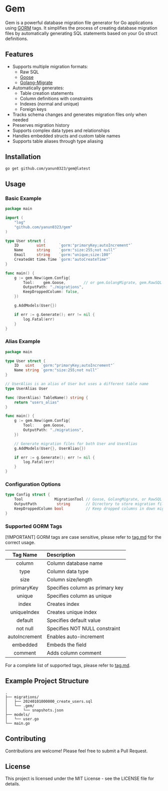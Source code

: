 # Gem

Gem is a powerful database migration file generator for Go applications using [GORM](https://gorm.io) tags. It simplifies the process of creating database migration files by automatically generating SQL statements based on your Go struct definitions.

## Features

- Supports multiple migration formats:
  - Raw SQL
  - [Goose](https://github.com/pressly/goose)
  - [Golang-Migrate](https://github.com/golang-migrate/migrate)
- Automatically generates:
  - Table creation statements
  - Column definitions with constraints
  - Indexes (normal and unique)
  - Foreign keys
- Tracks schema changes and generates migration files only when needed
- Preserves migration history
- Supports complex data types and relationships
- Handles embedded structs and custom table names
- Supports table aliases through type aliasing

## Installation

```bash
go get github.com/yanun0323/gem@latest
```

## Usage

### Basic Example

```go
package main

import (
    "log"
    "github.com/yanun0323/gem"
)

type User struct {
    ID        uint      `gorm:"primaryKey;autoIncrement"`
    Name      string    `gorm:"size:255;not null"`
    Email     string    `gorm:"unique;size:100"`
    CreatedAt time.Time `gorm:"autoCreateTime"`
}

func main() {
    g := gem.New(&gem.Config{
        Tool:    gem.Goose,        // or gem.GolangMigrate, gem.RawSQL
        OutputPath: "./migrations",
        KeepDroppedColumn: false,
    })

    g.AddModels(User{})

    if err := g.Generate(); err != nil {
        log.Fatal(err)
    }
}
```

### Alias Example

```go
package main

type User struct {
    ID   uint   `gorm:"primaryKey;autoIncrement"`
    Name string `gorm:"size:255;not null"`
}

// UserAlias is an alias of User but uses a different table name
type UserAlias User

func (UserAlias) TableName() string {
    return "users_alias"
}

func main() {
    g := gem.New(&gem.Config{
        Tool:    gem.Goose,
        OutputPath: "./migrations",
    })

    // Generate migration files for both User and UserAlias
    g.AddModels(User{}, UserAlias{})

    if err := g.Generate(); err != nil {
        log.Fatal(err)
    }
}
```

### Configuration Options

```go
type Config struct {
    Tool              MigrationTool // Goose, GolangMigrate, or RawSQL
    OutputPath         string       // Directory to store migration files
    KeepDroppedColumn bool          // Keep dropped columns in down migrations
}
```

### Supported GORM Tags

[!IMPORTANT] GORM tags are case sensitive, please refer to [tag.md](tag.md) for the correct usage.

|   Tag Name    | Description                     |
| :-----------: | :------------------------------ |
|    column     | Column database name            |
|     type      | Column data type                |
|     size      | Column size/length              |
|  primaryKey   | Specifies column as primary key |
|    unique     | Specifies column as unique      |
|     index     | Creates index                   |
|  uniqueIndex  | Creates unique index            |
|    default    | Specifies default value         |
|   not null    | Specifies NOT NULL constraint   |
| autoIncrement | Enables auto-increment          |
|   embedded    | Embeds the field                |
|    comment    | Adds column comment             |

For a complete list of supported tags, please refer to [tag.md](tag.md).

## Example Project Structure

```
.
├── migrations/
│   ├── 20240101000000_create_users.sql
│   └── .gem/
│       └── snapshots.json
├── models/
│   └── user.go
└── main.go
```

## Contributing

Contributions are welcome! Please feel free to submit a Pull Request.

## License

This project is licensed under the MIT License - see the LICENSE file for details.
